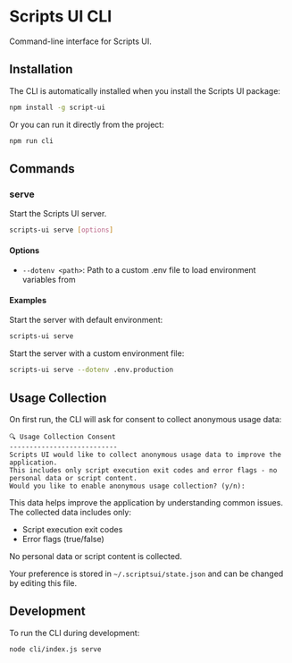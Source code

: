 # Scripts UI CLI

Command-line interface for Scripts UI.

## Installation

The CLI is automatically installed when you install the Scripts UI package:

```bash
npm install -g script-ui
```

Or you can run it directly from the project:

```bash
npm run cli
```

## Commands

### serve

Start the Scripts UI server.

```bash
scripts-ui serve [options]
```

#### Options

- `--dotenv <path>`: Path to a custom .env file to load environment variables from

#### Examples

Start the server with default environment:

```bash
scripts-ui serve
```

Start the server with a custom environment file:

```bash
scripts-ui serve --dotenv .env.production
```

## Usage Collection

On first run, the CLI will ask for consent to collect anonymous usage data:

```
🔍 Usage Collection Consent
---------------------------
Scripts UI would like to collect anonymous usage data to improve the application.
This includes only script execution exit codes and error flags - no personal data or script content.
Would you like to enable anonymous usage collection? (y/n):
```

This data helps improve the application by understanding common issues. The collected data includes only:
- Script execution exit codes
- Error flags (true/false)

No personal data or script content is collected.

Your preference is stored in `~/.scriptsui/state.json` and can be changed by editing this file.

## Development

To run the CLI during development:

```bash
node cli/index.js serve
```
